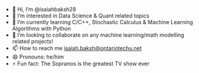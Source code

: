 - 👋 Hi, I’m @isaiahbaksh28
- 👀 I’m interested in Data Science & Quant related topics 
- 🌱 I’m currently learning C/C++, Stochastic Calculus & Machine Learning Algorithms with Python
- 💞️ I’m looking to collaborate on any machine learning/math modelling related projects!
- 📫 How to reach me isaiah.baksh@ontariotechu.net
- 😄 Pronouns: he/him
- ⚡ Fun fact: The Sopranos is the greatest TV show ever

<!---
isaiahbaksh28/isaiahbaksh28 is a ✨ special ✨ repository because its `README.md` (this file) appears on your GitHub profile.
You can click the Preview link to take a look at your changes.
--->
